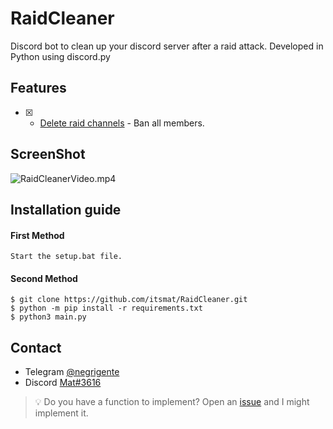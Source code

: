 # RaidCleaner
Discord bot to clean up your discord server after a raid attack. Developed in Python using discord.py

## Features
- [x] - [Delete raid channels](https://github.com/itsmat/RaidCleaner) - Ban all members.

## ScreenShot
![RaidCleanerVideo.mp4](https://streamable.com/zmx71o)

## Installation guide

#### First Method
```
Start the setup.bat file.
```

#### Second Method
```
$ git clone https://github.com/itsmat/RaidCleaner.git
$ python -m pip install -r requirements.txt
$ python3 main.py
```

## Contact
- Telegram [@negrigente](https://t.me/negrigente)
- Discord [Mat#3616](https://github.com/itsmat)

> 💡 Do you have a function to implement? Open an [issue](https://github.com/itsmat/RaidCleaner/issues/new) and I might implement it.
